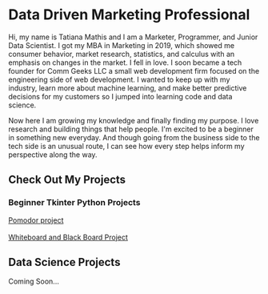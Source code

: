 # Data Driven Marketing Professional
Hi, my name is Tatiana Mathis and I am a Marketer, Programmer, and Junior Data Scientist.
I got my MBA in Marketing in 2019, which showed me consumer behavior, market research, statistics, and calculus with an emphasis on changes in the market. 
I fell in love. I soon became a tech founder for Comm Geeks LLC a small web development firm focused on the engineering side of web development. 
I wanted to keep up with my industry, learn more about machine learning, and make better predictive decisions for my customers so I jumped into learning code and data science.

Now here I am growing my knowledge and finally finding my purpose. I love research and building things that help people. 
I'm excited to be a beginner in something new everyday. And though going from the business side to the tech side is an unusual route, I can see how every step helps inform my perspective along the way.

## Check Out My Projects

### Beginner Tkinter Python Projects
[Pomodor project](https://github.com/mindfultatiana/beginnerPython/tree/main/Pomodoro) <br></br>
[Whiteboard and Black Board Project](https://github.com/mindfultatiana/beginnerPython/tree/main/whiteBoard)

## Data Science Projects
Coming Soon...
